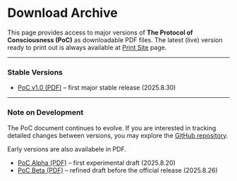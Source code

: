 # Download Archive

This page provides access to major versions of **The Protocol of Consciousness (PoC)** as downloadable PDF files. The latest (live) version ready to print out is always available at [Print Site](https://protocolofconsciousness.org/print_page/) page.

***

### Stable Versions

* [PoC v1.0 (PDF)](https://github.com/tagoso/protocolofconsciousness/raw/main/archive/poc_v1.0.pdf) – first major stable release (2025.8.30)

***

### Note on Development

The PoC document continues to evolve. If you are interested in tracking detailed changes between versions, you may explore the [GitHub repository](https://github.com/tagoso/protocolofconsciousness).

Early versions are also availabele in PDF.

* [PoC Alpha (PDF)](https://github.com/tagoso/protocolofconsciousness/raw/main/archive/poc_alpha.pdf) – first experimental draft (2025.8.20)
* [PoC Beta (PDF)](https://github.com/tagoso/protocolofconsciousness/raw/main/archive/poc_beta.pdf) – refined draft before the official release (2025.8.26)
